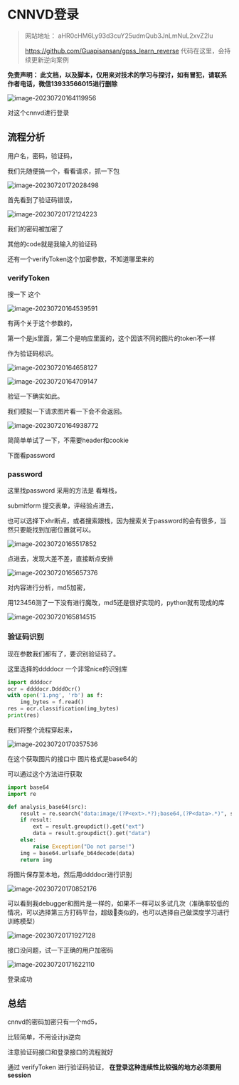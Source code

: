 # CNNVD登录

> 网站地址： aHR0cHM6Ly93d3cuY25udmQub3JnLmNuL2xvZ2lu  
>
> https://github.com/Guapisansan/gpss_learn_reverse 代码在这里，会持续更新逆向案例

**免责声明： 此文档，以及脚本，仅用来对技术的学习与探讨，如有冒犯，请联系作者电话，微信13933566015进行删除**

![image-20230720164119956](./cnnvd登录.assets/image-20230720164119956.png)

对这个cnnvd进行登录

## 流程分析

用户名，密码，验证码，

我们先随便搞一个，看看请求，抓一下包

![image-20230720172028498](./cnnvd登录.assets/image-20230720172028498.png)

首先看到了验证码错误，

![image-20230720172124223](./cnnvd登录.assets/image-20230720172124223.png)

我们的密码被加密了

其他的code就是我输入的验证码

还有一个verifyToken这个加密参数，不知道哪里来的

### verifyToken

搜一下 这个

![image-20230720164539591](./cnnvd登录.assets/image-20230720164539591.png)

有两个关于这个参数的，

第一个是js里面，第二个是响应里面的，这个因该不同的图片的token不一样

作为验证码标识。

![image-20230720164658127](./cnnvd登录.assets/image-20230720164658127.png)

![image-20230720164709147](./cnnvd登录.assets/image-20230720164709147.png)

验证一下确实如此。

我们模拟一下请求图片看一下会不会返回。

![image-20230720164938772](./cnnvd登录.assets/image-20230720164938772.png)

简简单单试了一下，不需要header和cookie

下面看password

### password

这里找password 采用的方法是 看堆栈，

submitform 提交表单，评经验点进去，

也可以选择下xhr断点，或者搜索跟栈，因为搜索关于password的会有很多，当然只要能找到加密位置就可以。



![image-20230720165517852](./cnnvd登录.assets/image-20230720165517852.png)

点进去，发现大差不差，直接断点安排

![image-20230720165657376](./cnnvd登录.assets/image-20230720165657376.png)

对内容进行分析，md5加密，

用123456测了一下没有进行魔改，md5还是很好实现的，python就有现成的库

![image-20230720165814515](./cnnvd登录.assets/image-20230720165814515.png)

### 验证码识别

现在参数我们都有了，要识别验证码了。

这里选择的ddddocr 一个非常nice的识别库

~~~python
import ddddocr
ocr = ddddocr.DdddOcr()
with open('1.png', 'rb') as f:
    img_bytes = f.read()
res = ocr.classification(img_bytes)
print(res)
~~~

我们将整个流程穿起来，

![image-20230720170357536](./cnnvd登录.assets/image-20230720170357536.png)

在这个获取图片的接口中 图片格式是base64的

可以通过这个方法进行获取

~~~python
import base64
import re

def analysis_base64(src):
    result = re.search("data:image/(?P<ext>.*?);base64,(?P<data>.*)", src, re.DOTALL)
    if result:
        ext = result.groupdict().get("ext")
        data = result.groupdict().get("data")
    else:
        raise Exception("Do not parse!")
    img = base64.urlsafe_b64decode(data)
    return img

~~~

将图片保存至本地，然后用ddddocr进行识别

![image-20230720170852176](./cnnvd登录.assets/image-20230720170852176.png)

可以看到我debugger和图片是一样的，如果不一样可以多试几次（准确率较低的情况，可以选择第三方打码平台，超级🦅类似的，也可以选择自己做深度学习进行训练模型）

![image-20230720171927128](./cnnvd登录.assets/image-20230720171927128.png)

接口没问题，试一下正确的用户加密码

![image-20230720171622110](./cnnvd登录.assets/image-20230720171622110.png)

登录成功

## 总结

cnnvd的密码加密只有一个md5，

比较简单，不用设计js逆向

注意验证码接口和登录接口的流程就好

通过 verifyToken 进行验证码验证， **在登录这种连续性比较强的地方必须要用session**